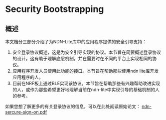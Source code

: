 # Security Bootstrapping

## 概述

本文档分三部分介绍了为NDN-Lite库中的应用程序提供的安全引导支持：

1. 安全登录协议概述，这是为安全引导实现的协议。本节旨在简要概述登录协议的设计，这有助于理解底层机制，并在需要时在不同的平台上实现相同的协议。
2. 应用程序开发人员使用此功能的接口。本节旨在帮助那些使用ndn lite库开发应用程序的人。
3. 目前在NRF板上通过BLE实现该协议。本节旨在帮助那些有兴趣帮助改进实现的人，或作为那些希望更好地理解当前在ndn-lite中实现引导的基础机制的人的参考。

如果您想了解更多的有关登录协议的信息，可以在此处阅读原始论文：
[ndn-sercure-sign-on.pdf]()